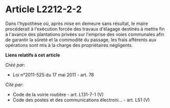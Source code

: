 # Article L2212-2-2

Dans l'hypothèse où, après mise en demeure sans résultat, le maire procéderait à l'exécution forcée des travaux d'élagage
destinés à mettre fin à l'avance des plantations privées sur l'emprise des voies communales afin de garantir la sûreté et la
commodité du passage, les frais afférents aux opérations sont mis à la charge des propriétaires négligents.

**Liens relatifs à cet article**

_Créé par_:

  - Loi n°2011-525 du 17 mai 2011 - art. 78

_Cité par_:

  - Code de la voirie routière - art. L131-7-1 (V)
  - Code des postes et des communications électroni... - art. L51 (V)
